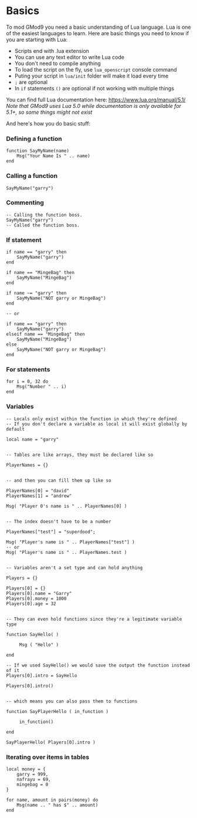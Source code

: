 # Basics
To mod GMod9 you need a basic understanding
of Lua language. Lua is one of the easiest
languages to learn. Here are basic things you
need to know if you are starting with Lua:

- Scripts end with .lua extension
- You can use any text editor to write Lua code
- You don't need to compile anything
- To load the script on the fly, use `lua_openscript` console command
- Puting your script in `lua/init` folder will make it load every time
- `;` are optional
- In `if` statements `()` are optional if not working with multiple things

You can find full Lua documentation here: <https://www.lua.org/manual/5.1/>  
*Note that GMod9 uses Lua 5.0 while documentation is only available for 5.1+, so some things might not exist*

And here's how you do basic stuff:

### Defining a function
```
function SayMyName(name)
	Msg("Your Name Is " .. name)
end
```

### Calling a function
```
SayMyName("garry")
```

### Commenting
```
-- Calling the function boss.
SayMyName("garry")
-- Called the function boss.
```

### If statement
```
if name == "garry" then
	SayMyName("garry")
end

if name == "MingeBag" then
	SayMyName("MingeBag")
end

if name ~= "garry" then
	SayMyName("NOT garry or MingeBag")
end

-- or

if name == "garry" then
	SayMyName("garry")
elseif name == "MingeBag" then
	SayMyName("MingeBag")
else
	SayMyName("NOT garry or MingeBag")
end
```

### For statements
```
for i = 0, 32 do
	Msg("Number " .. i)
end
```

### Variables
```
-- Locals only exist within the function in which they're defined
-- If you don't declare a variable as local it will exist globally by default

local name = "garry"


-- Tables are like arrays, they must be declared like so

PlayerNames = {}


-- and then you can fill them up like so

PlayerNames[0] = "david"
PlayerNames[1] = "andrew"

Msg( "Player 0's name is " .. PlayerNames[0] )


-- The index doesn't have to be a number

PlayerNames["test"] = "superdood";

Msg( "Player's name is " .. PlayerNames["test"] )
-- or
Msg( "Player's name is " .. PlayerNames.test )


-- Variables aren't a set type and can hold anything

Players = {}

Players[0] = {}
Players[0].name = "Garry"
Players[0].money = 1000
Players[0].age = 32


-- They can even hold functions since they're a legitimate variable type

function SayHello( )

     Msg ( "Hello" )

end

-- If we used SayHello() we would save the output the function instead of it
Players[0].intro = SayHello

Players[0].intro()


-- which means you can also pass them to functions

function SayPlayerHello ( in_function )

     in_function()

end

SayPlayerHello( Players[0].intro )

```

### Iterating over items in tables
```
local money = {
	garry = 999,
	nafrayu = 69,
	mingebag = 0
}

for name, amount in pairs(money) do
	Msg(name .. " has $" .. amount)
end
```

